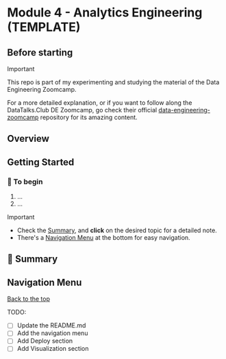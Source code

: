 # Module 4 - Analytics Engineering (TEMPLATE)
<!-- TODO : MAIN README UPDATE -->

## Before starting

> [!IMPORTANT]
> This repo is part of my experimenting and studying the material of the Data Engineering Zoomcamp.
>
> For a more detailed explanation, or if you want to follow along the DataTalks.Club DE Zoomcamp, go check their official [data-engineering-zoomcamp](https://github.com/DataTalksClub/data-engineering-zoomcamp) repository for its amazing content.

## Overview

## Getting Started

### 🏁 To begin

1. ...
2. ...

> [!IMPORTANT]
>
> - Check the [Summary](#📖-summary), and **click** on the desired topic for a detailed note.
> - There's a [Navigation Menu](#navigation-menu) at the bottom for easy navigation.

## 📖 Summary


## Navigation Menu

[Back to the top]()

<!-- TODO : CHECK WHAT NEEDS TO BE DONE -->

TODO:

- [ ] Update the README.md
- [ ] Add the navigation menu
- [ ] Add Deploy section
- [ ] Add Visualization section
